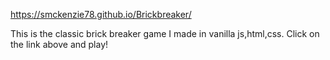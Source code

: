 https://smckenzie78.github.io/Brickbreaker/

This is the classic brick breaker game I made in vanilla js,html,css. Click on the link above and play!
